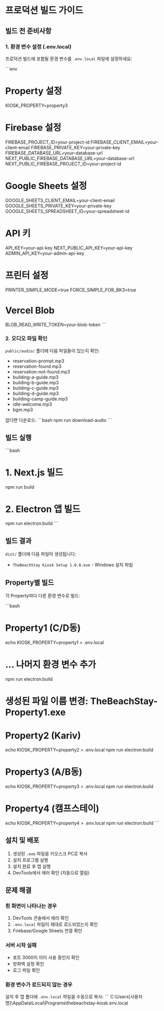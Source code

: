 # 프로덕션 빌드 가이드

## 빌드 전 준비사항

### 1. 환경 변수 설정 (.env.local)

프로덕션 빌드에 포함될 환경 변수를 `.env.local` 파일에 설정하세요:

\`\`\`env
# Property 설정
KIOSK_PROPERTY=property3

# Firebase 설정
FIREBASE_PROJECT_ID=your-project-id
FIREBASE_CLIENT_EMAIL=your-client-email
FIREBASE_PRIVATE_KEY=your-private-key
FIREBASE_DATABASE_URL=your-database-url
NEXT_PUBLIC_FIREBASE_DATABASE_URL=your-database-url
NEXT_PUBLIC_FIREBASE_PROJECT_ID=your-project-id

# Google Sheets 설정
GOOGLE_SHEETS_CLIENT_EMAIL=your-client-email
GOOGLE_SHEETS_PRIVATE_KEY=your-private-key
GOOGLE_SHEETS_SPREADSHEET_ID=your-spreadsheet-id

# API 키
API_KEY=your-api-key
NEXT_PUBLIC_API_KEY=your-api-key
ADMIN_API_KEY=your-admin-api-key

# 프린터 설정
PRINTER_SIMPLE_MODE=true
FORCE_SIMPLE_FOR_BK3=true

# Vercel Blob
BLOB_READ_WRITE_TOKEN=your-blob-token
\`\`\`

### 2. 오디오 파일 확인

`public/audio/` 폴더에 다음 파일들이 있는지 확인:
- reservation-prompt.mp3
- reservation-found.mp3
- reservation-not-found.mp3
- building-a-guide.mp3
- building-b-guide.mp3
- building-c-guide.mp3
- building-d-guide.mp3
- building-camp-guide.mp3
- idle-welcome.mp3
- bgm.mp3

없다면 다운로드:
\`\`\`bash
npm run download-audio
\`\`\`

## 빌드 실행

\`\`\`bash
# 1. Next.js 빌드
npm run build

# 2. Electron 앱 빌드
npm run electron:build
\`\`\`

## 빌드 결과

`dist/` 폴더에 다음 파일이 생성됩니다:
- `TheBeachStay Kiosk Setup 1.0.0.exe` - Windows 설치 파일

## Property별 빌드

각 Property마다 다른 환경 변수로 빌드:

\`\`\`bash
# Property1 (C/D동)
echo KIOSK_PROPERTY=property1 > .env.local
# ... 나머지 환경 변수 추가
npm run electron:build
# 생성된 파일 이름 변경: TheBeachStay-Property1.exe

# Property2 (Kariv)
echo KIOSK_PROPERTY=property2 > .env.local
npm run electron:build

# Property3 (A/B동)
echo KIOSK_PROPERTY=property3 > .env.local
npm run electron:build

# Property4 (캠프스테이)
echo KIOSK_PROPERTY=property4 > .env.local
npm run electron:build
\`\`\`

## 설치 및 배포

1. 생성된 `.exe` 파일을 키오스크 PC로 복사
2. 설치 프로그램 실행
3. 설치 완료 후 앱 실행
4. DevTools에서 에러 확인 (자동으로 열림)

## 문제 해결

### 흰 화면이 나타나는 경우

1. DevTools 콘솔에서 에러 확인
2. `.env.local` 파일이 제대로 로드되었는지 확인
3. Firebase/Google Sheets 연결 확인

### 서버 시작 실패

- 포트 3000이 이미 사용 중인지 확인
- 방화벽 설정 확인
- 로그 파일 확인

### 환경 변수가 로드되지 않는 경우

설치 후 앱 폴더에 `.env.local` 파일을 수동으로 복사:
\`\`\`
C:\Users\[사용자명]\AppData\Local\Programs\thebeachstay-kiosk\.env.local
